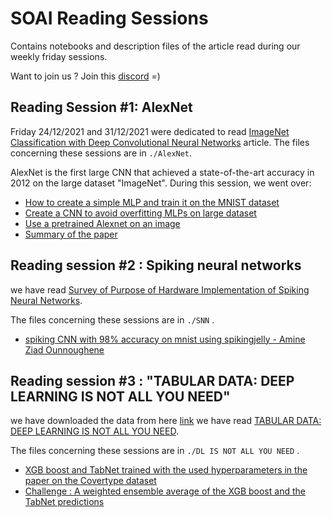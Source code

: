 # SOAI Reading Sessions
Contains notebooks and description files of the article read during our weekly friday sessions.

Want to join us ? Join this [discord](https://discord.gg/bpMAAcFn) =) 

## Reading Session #1: AlexNet
Friday 24/12/2021 and 31/12/2021 were dedicated to read [ImageNet Classification with Deep Convolutional Neural Networks](https://papers.nips.cc/paper/2012/file/c399862d3b9d6b76c8436e924a68c45b-Paper.pdf) article. 
The files concerning these sessions are in ```./AlexNet```.

AlexNet is the first large CNN that achieved a state-of-the-art accuracy in 2012 on the large dataset "ImageNet". 
During this session, we went over: 
* [How to create a simple MLP and train it on the MNIST dataset](https://github.com/IHIaadj/reading_sessions/blob/main/AlexNet/MNIST%20Simple%20Neural%20network.ipynb)
* [Create a CNN to avoid overfitting MLPs on large dataset](https://github.com/IHIaadj/reading_sessions/blob/main/AlexNet/CNN%20Simple.ipynb)
* [Use a pretrained Alexnet on an image](https://github.com/IHIaadj/reading_sessions/blob/main/AlexNet/Pretrained%20Alexnet.ipynb)
* [Summary of the paper](https://github.com/IHIaadj/reading_sessions/blob/main/AlexNet/summary.pdf)
## Reading session #2 : Spiking neural networks 
we have read [Survey of Purpose of Hardware Implementation of Spiking Neural Networks](https://arxiv.org/ftp/arxiv/papers/2005/2005.01467.pdf).

The files concerning these sessions are in ```./SNN``` .
* [spiking CNN with 98% accuracy on mnist using spikingjelly - Amine Ziad Ounnoughene](https://github.com/IHIaadj/reading_sessions/blob/main/SNN/spiking-cnn.ipynb)
## Reading session #3 : "TABULAR DATA: DEEP LEARNING IS NOT ALL YOU NEED"
we have downloaded the data from here [link](https://archive.ics.uci.edu/ml/datasets/covertype)
we have read [TABULAR DATA: DEEP LEARNING IS NOT ALL YOU NEED](https://arxiv.org/pdf/2106.03253.pdf).

The files concerning these sessions are in ```./DL IS NOT ALL YOU NEED``` .
* [XGB boost and TabNet trained with the used hyperparameters in the paper on the Covertype dataset](https://github.com/IHIaadj/reading_sessions/blob/main/SNN/spiking-cnn.ipynb)
* [Challenge : A weighted ensemble average of the XGB boost and the TabNet predictions](https://github.com/IHIaadj/reading_sessions/blob/main/SNN/spiking-cnn.ipynb)

